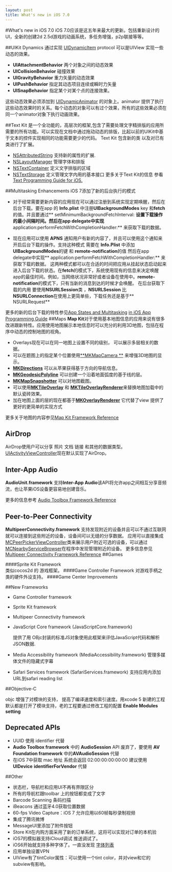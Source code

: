 ```yaml
---
layout: post
title: What's new in iOS 7.0
---
```


#What's new in iOS 7.0
iOS 7.0应该是这五年来最大的更新。包括重新设计的UI，全新的创建2d 2.5d游戏的动画系统，多任务增强，p2p联接等等。

##UIKit Dynamics
 通过实现 [UIDynamicItem](https://developer.apple.com/library/prerelease/ios/documentation/UIKit/Reference/UIDynamicItem_Protocol/Reference/Reference.html#//apple_ref/occ/intf/UIDynamicItem)   protocol 可以是UIView 实现一些动态的效果。
 
* **UIAttachmentBehavior**  两个对象之间的动态效果
* **UICollisionBehavior**  碰撞效果
* **UIGravityBehavior**  重力矢量的动态效果
* **UIPushBehavior** 指定其动态项目连续或瞬时力矢量
* **UISnapBehavior** 指定某个对某个点的连接效果。

这些动态效果必须添加到 [UIDynamicAnimator](https://developer.apple.com/library/prerelease/ios/documentation/UIKit/Reference/UIDynamicAnimator_Class/Reference/Reference.html#//apple_ref/doc/uid/TP40013153) 的对象上。animator 提供了执行这些动态效果时的关系。每个动态的对象可以有过个效果，所有的这些效果必须在同一个animator对象下执行动画效果。

##Text Kit
是一个全功能的，高层次的框架,包含了需要处理文字精排版的应用所需要的所有功能。可以实现在文档中通过拖动动态的排版，比起以前的UIKit中基于文本的控件实现相同的功能需要更少的代码。
Text Kit 包含新的类 以及对已有类进行了扩展。

 * [NSAttributedString](https://developer.apple.com/library/prerelease/ios/documentation/UIKit/Reference/NSAttributedString_UIKit_Additions/Reference/Reference.html#//apple_ref/occ/cl/NSAttributedString) 支持新的属性的扩展.
 * [NSLayoutManager](https://developer.apple.com/library/prerelease/ios/documentation/UIKit/Reference/NSLayoutManager_Class_TextKit/Reference/Reference.html#//apple_ref/occ/cl/NSLayoutManager) 管理字体和排版
 * [NSTextContainer](https://developer.apple.com/library/prerelease/ios/documentation/UIKit/Reference/NSTextContainer_Class_TextKit/Reference/Reference.html#//apple_ref/occ/cl/NSTextContainer) 定义文字排版的区域
 * [NSTextStorage](https://developer.apple.com/library/prerelease/ios/documentation/UIKit/Reference/NSTextStorage_Class_TextKit/Reference/Reference.html#//apple_ref/occ/cl/NSTextStorage) 定义管理文字内用的基本接口
 更多关于Text Kit的信息 参看[Text Programming Guide for iOS.](https://developer.apple.com/library/prerelease/ios/documentation/StringsTextFonts/Conceptual/TextAndWebiPhoneOS/Introduction/Introduction.html#//apple_ref/doc/uid/TP40009542)
 
##Multitasking Enhancements
iOS 7添加了新的后台执行的模式

* 对于经常需要更新内容的应用现在可以通过注册到系统实现定期唤醒，然后在后台下载。要在app 的 **Info.plist** 中注册**UIBackgroundModes** key 和**fetch**的值。并且要通过** setMinimumBackgroundFetchInterval: **设置下载操作的最小间隔时间。然后在app delegate中实现** application:performFetchWithCompletionHandler:** 来获取下载的数据。

* 现在应用可以使用 **APNS** 通知用户有新的内容了，并且可以使用这个通知来开启后台下载的操作。支持这种模式 需要在 **Info.Plist** 中添加**UIBackgroundModes**的键 和 **remote-notification**的值 然后在app delegate中实现** application:performFetchWithCompletionHandler:** 来获取下载的数据。
这两种模式都可以在合适的时间把应用从挂起状态启动起来进入后台下载的状态。在**fetch**的模式下，系统使用现有的信息来决定唤醒app的最佳时间。例如，当网络状况非常好或者设备在使用中。**remote-notification**的模式下，只有当新的消息到达的时候才会唤醒。
在后台获取下载的内用 要使用**NSURLSession**类 ，**NSURLSession** 比 **NSURLConnection**在使用上更简单些，下载任务还是基于** NSURLRequest**

更多的新的后台下载的特性参见[App States and Multitasking](https://developer.apple.com/library/prerelease/ios/documentation/iPhone/Conceptual/iPhoneOSProgrammingGuide/ManagingYourApplicationsFlow/ManagingYourApplicationsFlow.html#//apple_ref/doc/uid/TP40007072-CH4) [in iOS App Programming Guide](https://developer.apple.com/library/prerelease/ios/documentation/iPhone/Conceptual/iPhoneOSProgrammingGuide/Introduction/Introduction.html#//apple_ref/doc/uid/TP40007072)
##Maps
**Map Kit**对于使用基本地图信息的应用来说有很多改进跟新特性。应用使用地图展示本地信息时可以充分的利用3D地图，包括在程序中动态的控制地图的视角。
 
 * Overlays现在可以在同一地图上设置不同的级别， 可以展示多层相关的数据。
 * 可以在题图上的指定某个位置使用[**MKMapCamera **](https://developer.apple.com/library/prerelease/ios/documentation/MapKit/Reference/MKMapCamera_class/Reference/Reference.html#//apple_ref/occ/cl/MKMapCamera) 来增强3D地图的显示。
 * [**MKDirections**](https://developer.apple.com/library/prerelease/ios/documentation/MapKit/Reference/MKDirections_class/Reference/Reference.html#//apple_ref/occ/cl/MKDirections) 可以从苹果获得基于方向的导航信息。 
 * [**MKGeodesicPolyline**](https://developer.apple.com/library/prerelease/ios/documentation/MapKit/Reference/MKGeodesicPolyline_class/Reference/Reference.html#//apple_ref/occ/cl/MKGeodesicPolyline) 可以创建一个沿着地面弧度的基于线的层。
 * [**MKMapSnapshotter**](https://developer.apple.com/library/prerelease/ios/documentation/MapKit/Reference/MKMapSnapshotter_class/Reference/Reference.html#//apple_ref/occ/cl/MKMapSnapshotter) 可以对地图截图。
 * 可以使用[**MKTileOverlay**](https://developer.apple.com/library/prerelease/ios/documentation/MapKit/Reference/MKTileOverlay_class/Reference/Reference.html#//apple_ref/occ/cl/MKTileOverlay) 和 [**MKTileOverlayRenderer**](https://developer.apple.com/library/prerelease/ios/documentation/MapKit/Reference/MKTileOverlayRenderer_class/Reference/Reference.html#//apple_ref/occ/cl/MKTileOverlayRenderer)来替换地图加载中的默认瓷砖效果。
 * 加在地图上面的层的现在都基于[**MKOverlayRenderer**](https://developer.apple.com/library/prerelease/ios/documentation/MapKit/Reference/MKOverlayRenderer_class/Reference/Reference.html#//apple_ref/occ/cl/MKOverlayRenderer) 它代替了view 提供了更好的更简单的实现方式
 
 更多关于地图的内容参见[Map Kit Framework Reference](https://developer.apple.com/library/prerelease/ios/documentation/MapKit/Reference/MapKit_Framework_Reference/_index.html#//apple_ref/doc/uid/TP40008210)

## AirDrop
AirDrop使用户可以分享 照片 文档 链接 和其他的数据类型。[UIActivityViewController](https://developer.apple.com/library/prerelease/ios/documentation/UIKit/Reference/UIActivityViewController_Class/Reference/Reference.html#//apple_ref/occ/cl/UIActivityViewController)现在默认实现了AirDrop。

## Inter-App Audio
**AudioUnit.framework** 支持**Inter-App Audio**该API将允许app之间相互分享音频流，也让苹果iOS设备更容易地创建音乐。

更多的信息参考 [Audio Toolbox Framework Reference](https://developer.apple.com/library/prerelease/ios/documentation/MusicAudio/Reference/CAAudioTooboxRef/_index.html#//apple_ref/doc/uid/TP40002089)

## Peer-to-Peer Connectivity
**MultipeerConnectivity.framework** 支持发现附近的设备并且可以不通过互联网就可以连接到这些附近的设备，设备间可以无缝的分享数据。
应用可以直接集成[MCPeerPickerViewController](https://developer.apple.com/library/prerelease/ios/documentation/MultipeerConnectivity/Reference/MCPeerPickerViewControllerRef/Reference/Reference.html#//apple_ref/occ/cl/MCPeerPickerViewController)类来展示用户附近可选的设备，可以通过[MCNearbyServiceBrowser](https://developer.apple.com/library/prerelease/ios/documentation/MultipeerConnectivity/Reference/MCNearbyServiceBrowserClassRef/Reference/Reference.html#//apple_ref/occ/cl/MCNearbyServiceBrowser)在程序中发现管理附近的设备。
更多信息参见[Multipeer Connectivity Framework Reference](https://developer.apple.com/library/prerelease/ios/documentation/MultipeerConnectivity/Reference/MultipeerConnectivityFramework/_index.html#//apple_ref/doc/uid/TP40013328)
##Games

####Sprite Kit Framework   
类似cocos2d 的 游戏框架。
####Game Controller Framework
对游戏手柄之类的硬件外设支持。
####Game Center Improvements

##New Frameworks
* Game Controller framework
* Sprite Kit framework
* Multipeer Connectivity framework 
* JavaScript Core framework (JavaScriptCore.framework) 

	提供了用 OBjc封装的标准JS对象使用此框架来评估JavaScript代码和解析JSON数据. 	
* Media Accessibility framework (MediaAccessibility.framework) 管理多媒体文件的隐藏式字幕
* Safari Services framework (SafariServices.framework) 支持应用内添加URL到safari reading list  	

##Objective-C

objc 增强了对模块的支持， 提高了编译速度和索引速度。用xcode 5 新建的工程默认都是打开了模块支持，老的工程要通过修改工程的配置 **Enable Modules setting**

## Deprecated APIs

* UUID	 使用 identifier 代替
* **Audio Toolbox framework** 中的 **AudioSession** API 废弃了，要使用 **AV Foundation framework**
中的**AVAudioSession** 代替
* 在iOS 7中获取 mac 地址 系统会返回 02:00:00:00:00:00 建议使用 **UIDevice** **identifierForVendor** 代替
 

##Other
*  状态栏，导航栏和应用UI不再有界限区分
*  所有的导航栏跟toolbar 上的按钮都变成了文字 
* Barcode Scanning 条码扫描
* iBeacons 通过蓝牙4.0获取位置数据
* 60-fps Video Capture：iOS 7 允许应用以60帧每秒录制视频
* 集成了腾讯微博
* MessageUI里添加了附件按钮
* Store Kit在内购方面采用了新的订单系统，这将可以实现对订单的本机验
* iOS7的模拟器支持iCloud调试 推送调试了。
* iOS6开始就支持多种字体了。一直没发现 [字体列表](http://support.apple.com/kb/HT5484)
* 应用单独设置VPN
* UIView有了tintColor属性：可以使用一个tint color，并对view和它的subview有影响。








